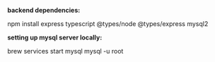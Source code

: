 **backend dependencies:**

npm install express typescript @types/node @types/express mysql2

**setting up mysql server locally:**

brew services start mysql
mysql -u root
